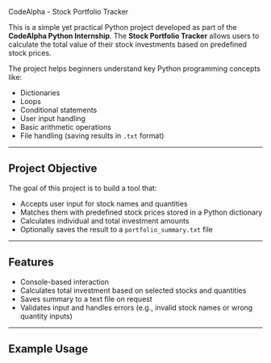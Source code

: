 
CodeAlpha - Stock Portfolio Tracker

This is a simple yet practical Python project developed as part of the **CodeAlpha Python Internship**. The **Stock Portfolio Tracker** allows users to calculate the total value of their stock investments based on predefined stock prices.

The project helps beginners understand key Python programming concepts like:
- Dictionaries
- Loops
- Conditional statements
- User input handling
- Basic arithmetic operations
- File handling (saving results in `.txt` format)

---

## Project Objective

The goal of this project is to build a tool that:
- Accepts user input for stock names and quantities
- Matches them with predefined stock prices stored in a Python dictionary
- Calculates individual and total investment amounts
- Optionally saves the result to a `portfolio_summary.txt` file

---

##  Features

-  Console-based interaction
-  Calculates total investment based on selected stocks and quantities
-  Saves summary to a text file on request
-  Validates input and handles errors (e.g., invalid stock names or wrong quantity inputs)

---

##  Example Usage

